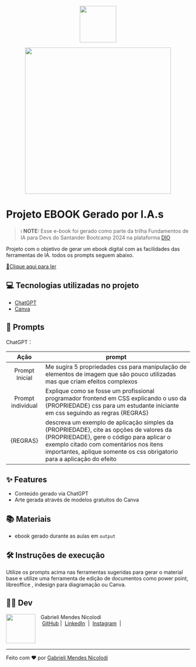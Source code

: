 <p align="center">
    <img width="100" src=".github/assets/banner.png">
</p>


<p align="center">
<img 
    src="./assets/cover.png"
    width="400"  
/>
</p>

# Projeto EBOOK Gerado por I.A.s


 > ℹ️ **NOTE:** Esse e-book foi gerado como parte da trilha Fundamentos de IA para Devs do Santander Bootcamp 2024 na plataforma [DIO](https://dio.me)

Projeto com o objetivo de gerar um ebook digital com as facilidades das ferramentas de IA. todos os prompts
seguem abaixo.

<a href="https://github.com/GabrieliMendesNicolodi/create-ebook-with-ai/blob/main/output/Imagens%20com%20CSS.pdf" title="View PDF now"> 📕Clique aqui para ler</a>

## 💻 Tecnologias utilizadas no projeto

- [ChatGPT](https://chat.openai.com/)
- [Canva](https://www.canva.com/)

## 🧠 Prompts


ChatGPT：

|   Ação   | prompt                                                                                                                                                                                                                                                                         |
| :------: | ------------------------------------------------------------------------------------------------------------------------------------------------------------------------------------------------------------------------------------------------------------------------------ |
|  Prompt Inicial | Me sugira 5 propriedades css para manipulação de elementos de imagem que são pouco utilizadas mas que criam efeitos complexos | 
| Prompt individual| Explique como se fosse um profissional programador frontend em CSS explicando o uso da {PROPRIEDADE} css  para um estudante iniciante em css seguindo as regras {REGRAS}| 
| {REGRAS} | descreva um exemplo de aplicação simples da {PROPRIEDADE}, cite as opções de valores da {PROPRIEDADE}, gere o código para aplicar o exemplo citado com comentários nos itens importantes, aplique somente os css obrigatorio para a aplicação do efeito |

## ✨ Features

- Conteúdo gerado via ChatGPT
- Arte gerada através de modelos gratuitos do Canva

## 📚 Materiais

- ebook gerado durante as aulas em `output`

## 🛠️ Instruções de execução

Utilize os prompts acima nas ferramentas sugeridas para gerar o material base e utilize uma ferramenta de edição de documentos como power point, libreoffice , indesign para diagramação ou Canva.

## 👨‍💻 Dev

<p>
    <img 
      align=left 
      margin=10 
      width=80 
      src="https://avatars.githubusercontent.com/u/32705497?v=4"
    />
    <p>&nbsp&nbsp&nbspGabrieli Mendes Nicolodi<br>
    &nbsp&nbsp&nbsp
    <a href="https://github.com/GabrieliMendesNicolodi">
    GitHub</a>&nbsp;|&nbsp;
    <a href="https://www.linkedin.com/in/gabiprogramadoraweb/">LinkedIn</a>
&nbsp;|&nbsp;
    <a href="https://www.instagram.com/gabrielim91/">
    Instagram</a>
&nbsp;|&nbsp;</p>
</p>
<br/><br/>
<p>

---

Feito com :heart: por [Gabrieli Mendes Nicolodi](https://github.com/GabrieliMendesNicolodi)